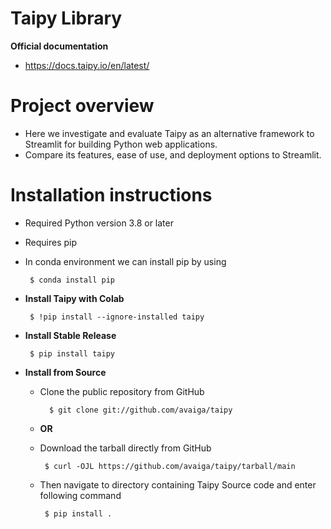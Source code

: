 # Taipy Library

**Official documentation** 
 - https://docs.taipy.io/en/latest/

# **Project overview**
  - Here we investigate and evaluate Taipy as an alternative framework to Streamlit for building Python web applications.
  -  Compare its features, ease of use, and deployment options to Streamlit.

# **Installation instructions**
  - Required Python version 3.8 or later
  - Requires pip
  - In conda environment we can install pip by using 

     ```  
      $ conda install pip
     ```
   * **Install Taipy with Colab**
     ```
      $ !pip install --ignore-installed taipy
     ```
   * **Install Stable Release**

      ``` 
       $ pip install taipy 
      ```
   * **Install from Source**
     - Clone the public repository from GitHub

       ```
         $ git clone git://github.com/avaiga/taipy

       ```
      - **OR**

      - Download the tarball directly from GitHub

        ```
         $ curl -OJL https://github.com/avaiga/taipy/tarball/main

        ```
      - Then navigate to directory containing Taipy Source code and enter following command 

        ```
         $ pip install .

        ```


      


